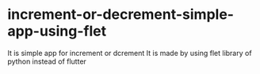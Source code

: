 # increment-or-decrement-simple-app-using-flet
It is simple app for increment or dcrement 
It is made by using flet library of python instead of flutter
